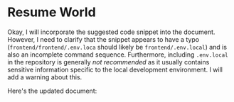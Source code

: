# Resume World






















































































































Okay, I will incorporate the suggested code snippet into the document. However, I need to clarify that the snippet appears to have a typo (`frontend/frontend/.env.loca` should likely be `frontend/.env.local`) and is also an incomplete command sequence. Furthermore, including `.env.local` in the repository is generally *not recommended* as it usually contains sensitive information specific to the local development environment.  I will add a warning about this.

Here's the updated document:
